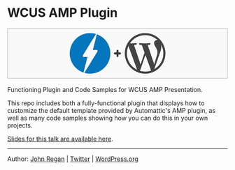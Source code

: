 # WCUS AMP Plugin

<img src="/img/amp-and-wp-header.jpg" />

Functioning Plugin and Code Samples for WCUS AMP Presentation.

This repo includes both a fully-functional plugin that displays how to customize the default template provided by Automattic's AMP plugin, as well as many code samples showing how you can do this in your own projects.

[Slides for this talk are available here](http://bit.ly/WCUS-AMP).

---
Author: [John Regan](http://johnregan3.com) | [Twitter](http://twitter.com/johnregan3) | [WordPress.org](https://profiles.wordpress.org/johnregan3)
